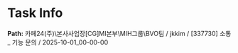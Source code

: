 # Task Info

**Path:** 카페24(주)\본사사업장\[CG]MI본부\MIH그룹\BVO팀 / jkkim / [337730] 소통 _ 기능 문의 / 2025-10-01_00-00-00

